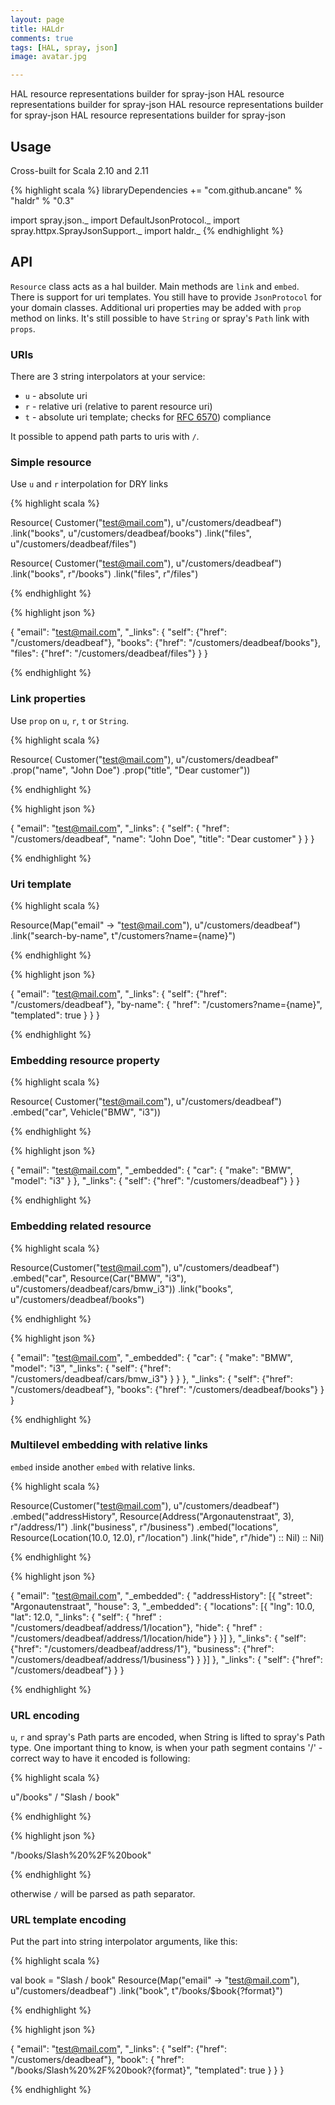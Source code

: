 ```yaml
---
layout: page
title: HALdr
comments: true
tags: [HAL, spray, json]
image: avatar.jpg

---
```

		
HAL resource representations builder for spray-json
HAL resource representations builder for spray-json
HAL resource representations builder for spray-json
HAL resource representations builder for spray-json

## Usage ##

Cross-built for Scala 2.10 and 2.11

{% highlight scala %}
libraryDependencies += "com.github.ancane" % "haldr" % "0.3"

import spray.json._
import DefaultJsonProtocol._
import spray.httpx.SprayJsonSupport._
import haldr._
{% endhighlight %}

## API ##

`Resource` class acts as a hal builder. Main methods are `link` and `embed`.
There is support for uri templates.
You still have to provide `JsonProtocol` for your domain classes.
Additional uri properties may be added with `prop` method on links.
It's still possible to have `String` or spray's `Path` link with `props`.

### URIs ###

There are 3 string interpolators at your service:

* `u` - absolute uri
* `r` - relative uri (relative to parent resource uri)
* `t` - absolute uri template; checks for [RFC 6570](https://tools.ietf.org/html/rfc6570)) compliance

It possible to append path parts to uris with `/`.

### Simple resource ###

Use `u` and `r` interpolation for DRY links

{% highlight scala %}

Resource(
  Customer("test@mail.com"), u"/customers/deadbeaf")
   .link("books", u"/customers/deadbeaf/books")
   .link("files", u"/customers/deadbeaf/files")

Resource(
  Customer("test@mail.com"), u"/customers/deadbeaf")
  .link("books", r"/books")
  .link("files", r"/files")

{% endhighlight %}

{% highlight json %}

{
   "email": "test@mail.com",
   "_links": {
      "self": {"href": "/customers/deadbeaf"},
      "books": {"href": "/customers/deadbeaf/books"},
      "files": {"href": "/customers/deadbeaf/files"}
   }
}

{% endhighlight %}

### Link properties ###

Use `prop` on `u`, `r`, `t` or `String`.

{% highlight scala %}

Resource(
  Customer("test@mail.com"),
    u"/customers/deadbeaf"
      .prop("name", "John Doe")
      .prop("title", "Dear customer"))

{% endhighlight %}

{% highlight json %}

{
   "email": "test@mail.com",
   "_links": {
      "self": {
          "href": "/customers/deadbeaf",
          "name": "John Doe",
          "title": "Dear customer"
      }
   }
}

{% endhighlight %}

### Uri template ###

{% highlight scala %}

Resource(Map("email" -> "test@mail.com"), u"/customers/deadbeaf")
  .link("search-by-name", t"/customers?name={name}")

{% endhighlight %}

{% highlight json %}

{
   "email": "test@mail.com",
   "_links": {
      "self": {"href": "/customers/deadbeaf"},
      "by-name": {
          "href": "/customers?name={name}",
          "templated": true
      }
   }
}

{% endhighlight %}

### Embedding resource property ###

{% highlight scala %}

Resource(
  Customer("test@mail.com"), u"/customers/deadbeaf")
  .embed("car", Vehicle("BMW", "i3"))

{% endhighlight %}

{% highlight json %}

{
  "email": "test@mail.com",
  "_embedded": {
     "car": {
        "make": "BMW",
        "model": "i3"
     }
  },
  "_links": {
     "self": {"href": "/customers/deadbeaf"}
  }
}

{% endhighlight %}

### Embedding related resource ###

{% highlight scala %}

Resource(Customer("test@mail.com"), u"/customers/deadbeaf")
  .embed("car", Resource(Car("BMW", "i3"), u"/customers/deadbeaf/cars/bmw_i3"))
  .link("books", u"/customers/deadbeaf/books")

{% endhighlight %}

{% highlight json %}

{
  "email": "test@mail.com",
  "_embedded": {
     "car": {
        "make": "BMW",
        "model": "i3",
        "_links": {
           "self": {"href": "/customers/deadbeaf/cars/bmw_i3"}
        }
     }
  },
  "_links": {
     "self": {"href": "/customers/deadbeaf"},
     "books": {"href": "/customers/deadbeaf/books"}
  }
}

{% endhighlight %}

### Multilevel embedding with relative links ###

`embed` inside another `embed` with relative links.

{% highlight scala %}

Resource(Customer("test@mail.com"), u"/customers/deadbeaf")
  .embed("addressHistory",
    Resource(Address("Argonautenstraat", 3), r"/address/1")
      .link("business", r"/business")
      .embed("locations", Resource(Location(10.0, 12.0), r"/location")
        .link("hide", r"/hide") :: Nil) :: Nil)

{% endhighlight %}

{% highlight json %}

{
  "email": "test@mail.com",
  "_embedded": {
     "addressHistory": [{
        "street": "Argonautenstraat",
        "house": 3,
        "_embedded": {
            "locations": [{
               "lng": 10.0,
               "lat": 12.0,
               "_links": {
                   "self": { "href" : "/customers/deadbeaf/address/1/location"},
                   "hide": { "href" : "/customers/deadbeaf/address/1/location/hide"}
               }
             }]
        },
        "_links": {
           "self": {"href": "/customers/deadbeaf/address/1"},
           "business": {"href": "/customers/deadbeaf/address/1/business"}
        }
     }]
  },
  "_links": {
      "self":   {"href": "/customers/deadbeaf"}
  }
}

{% endhighlight %}

### URL encoding ###

`u`, `r` and spray's Path parts are encoded, when String is lifted to spray's Path type.
One important thing to know, is when your path segment contains '/' - correct way to have it encoded is following:

{% highlight scala %}

u"/books" / "Slash / book"

{% endhighlight %}

{% highlight json %}

"/books/Slash%20%2F%20book"

{% endhighlight %}

otherwise `/` will be parsed as path separator.

### URL template encoding ###

Put the part into string interpolator arguments, like this:

{% highlight scala %}

val book = "Slash / book"
Resource(Map("email" -> "test@mail.com"), u"/customers/deadbeaf")
  .link("book", t"/books/$book{?format}")

{% endhighlight %}

{% highlight json %}

{
   "email": "test@mail.com",
   "_links": {
      "self": {"href": "/customers/deadbeaf"},
      "book": {
          "href": "/books/Slash%20%2F%20book?{format}",
          "templated": true
       }
    }
}

{% endhighlight %}
